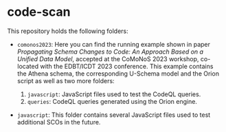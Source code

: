# code-scan

This repository holds the following folders:

* `comonos2023`: Here you can find the running example shown in paper *Propagating Schema Changes to Code: An Approach Based on a Unified Data Model*, accepted at the CoMoNoS 2023 workshop, co-located with the EDBT/ICDT 2023 conference. This example contains the Athena schema, the corresponding U-Schema model and the Orion script as well as two more folders:
  1. `javascript`: JavaScript files used to test the CodeQL queries.
  2. `queries`: CodeQL queries generated using the Orion engine.

* `javascript`: This folder contains several JavaScript files used to test additional SCOs in the future.
